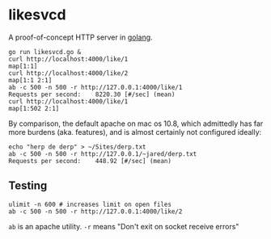 likesvcd
========

A proof-of-concept HTTP server in [golang][1].

    go run likesvcd.go &
    curl http://localhost:4000/like/1
    map[1:1]
    curl http://localhost:4000/like/2
    map[1:1 2:1]
    ab -c 500 -n 500 -r http://127.0.0.1:4000/like/1
    Requests per second:    8220.30 [#/sec] (mean)
    curl http://localhost:4000/like/1
    map[1:502 2:1]

By comparison, the default apache on mac os 10.8, which admittedly
has far more burdens (aka. features), and is almost certainly not
configured ideally:

    echo "herp de derp" > ~/Sites/derp.txt
    ab -c 500 -n 500 -r http://127.0.0.1/~jared/derp.txt
    Requests per second:    448.92 [#/sec] (mean)

Testing
-------

    ulimit -n 600 # increases limit on open files
    ab -c 500 -n 500 -r http://127.0.0.1:4000/like/2

`ab` is an apache utility.  `-r` means "Don't exit on socket receive errors"

[1]: http://golang.org
